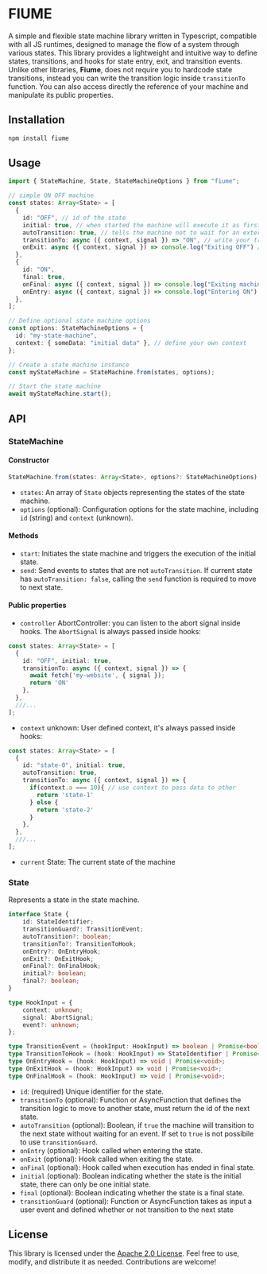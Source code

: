 # FIUME

A simple and flexible state machine library written in Typescript, compatible with all JS runtimes, designed to manage the flow of a system through various states.
This library provides a lightweight and intuitive way to define states, transitions, and hooks for state entry, exit, and transition events.
Unlike other libraries, **Fiume**, does not require you to hardcode state transitions, instead you can write the transition logic inside `transitionTo` function.
You can also access directly the reference of your machine and manipulate its public properties.


## Installation

```bash
npm install fiume
```

## Usage

```typescript
import { StateMachine, State, StateMachineOptions } from "fiume";

// simple ON OFF machine
const states: Array<State> = [
  {
    id: "OFF", // id of the state
    initial: true, // when started the machine will execute it as first
    autoTransition: true, // tells the machine not to wait for an external event to transition to next state
    transitionTo: async ({ context, signal }) => "ON", // write your transition logic here
    onExit: async ({ context, signal }) => console.log("Exiting OFF") // exit hook
  },
  {
    id: "ON",
    final: true,
    onFinal: async ({ context, signal }) => console.log("Exiting machine"), // entry hook
    onEntry: async ({ context, signal }) => console.log("Entering ON") // entry hook
  },
];

// Define optional state machine options
const options: StateMachineOptions = {
  id: "my-state-machine",
  context: { someData: "initial data" }, // define your own context
};

// Create a state machine instance
const myStateMachine = StateMachine.from(states, options);

// Start the state machine
await myStateMachine.start();
```

## API

### StateMachine

#### Constructor

```typescript
StateMachine.from(states: Array<State>, options?: StateMachineOptions)
```

- `states`: An array of `State` objects representing the states of the state machine.
- `options` (optional): Configuration options for the state machine, including `id` (string) and `context` (unknown).

#### Methods

- `start`: Initiates the state machine and triggers the execution of the initial state.
- `send`: Send events to states that are not `autoTransition`. If current state has `autoTransition: false`, calling the `send` function is required to move to next state.

#### Public properties

- `controller` AbortController: you can listen to the abort signal inside hooks.
  The `AbortSignal` is always passed inside hooks:

```typescript
const states: Array<State> = [
  {
    id: "OFF", initial: true,
    transitionTo: async ({ context, signal }) => {
      await fetch('my-website', { signal });
      return 'ON'
    },
  },
  ///...
];
```

- `context` unknown: User defined context, it's always passed inside hooks:

```typescript
const states: Array<State> = [
  {
    id: "state-0", initial: true,
    autoTransition: true,
    transitionTo: async ({ context, signal }) => {
      if(context.a === 10){ // use context to pass data to other
        return 'state-1'
      } else {
        return 'state-2'
      }
    },
  },
  ///...
];
```

- `current` State: The current state of the machine

### State

Represents a state in the state machine.

```typescript
interface State {
	id: StateIdentifier;
	transitionGuard?: TransitionEvent;
	autoTransition?: boolean;
	transitionTo?: TransitionToHook;
	onEntry?: OnEntryHook;
	onExit?: OnExitHook;
	onFinal?: OnFinalHook;
	initial?: boolean;
	final?: boolean;
}

type HookInput = {
	context: unknown;
	signal: AbortSignal;
	event?: unknown;
};

type TransitionEvent = (hookInput: HookInput) => boolean | Promise<boolean>;
type TransitionToHook = (hook: HookInput) => StateIdentifier | Promise<StateIdentifier>;
type OnEntryHook = (hook: HookInput) => void | Promise<void>;
type OnExitHook = (hook: HookInput) => void | Promise<void>;
type OnFinalHook = (hook: HookInput) => void | Promise<void>;
```

- `id`: (required) Unique identifier for the state.
- `transitionTo` (optional): Function or AsyncFunction that defines the transition logic to move to another state, must return the id of the next state.
- `autoTransition` (optional): Boolean, if `true` the machine will transition to the next state without waiting for an event. If set to `true` is not possibile to use `transitionGuard`.
- `onEntry` (optional): Hook called when entering the state.
- `onExit` (optional): Hook called when exiting the state.
- `onFinal` (optional): Hook called when execution has ended in final state.
- `initial` (optional): Boolean indicating whether the state is the initial state, there can only be one initial state.
- `final` (optional): Boolean indicating whether the state is a final state.
- `transitionGuard` (optional): Function or AsyncFunction takes as input a user event and defined whether or not transition to the next state

## License

This library is licensed under the [Apache 2.0 License](LICENSE). Feel free to use, modify, and distribute it as needed. Contributions are welcome!
